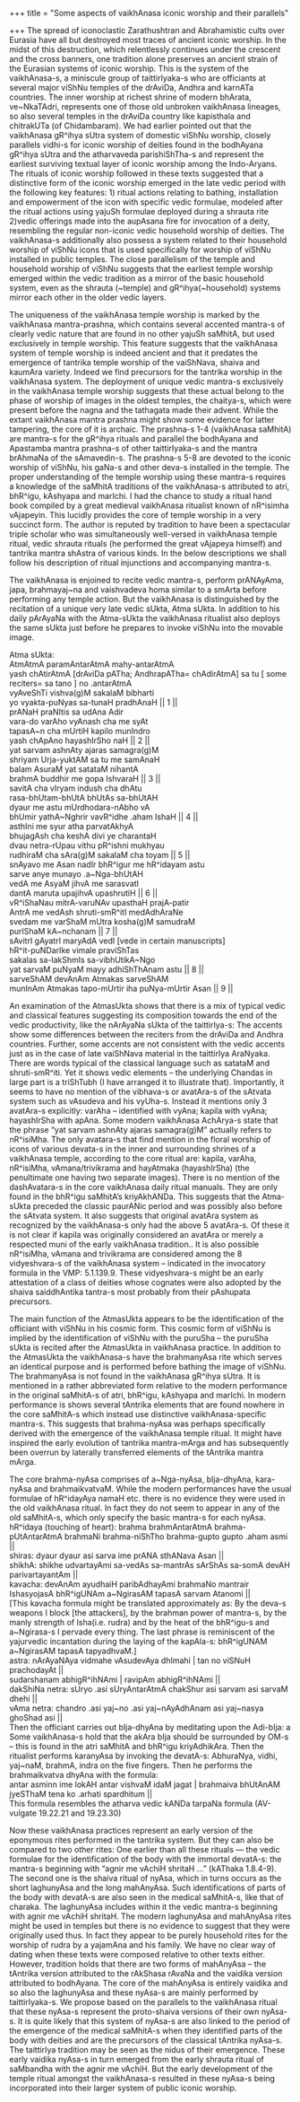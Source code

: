 +++
title = "Some aspects of vaikhAnasa iconic worship and their parallels"

+++
The spread of iconoclastic Zarathushtran and Abrahamistic cults over
Eurasia have all but destroyed most traces of ancient iconic worship. In
the midst of this destruction, which relentlessly continues under the
crescent and the cross banners, one tradition alone preserves an ancient
strain of the Eurasian systems of iconic worship. This is the system of
the vaikhAnasa-s, a miniscule group of taittirIyaka-s who are officiants
at several major viShNu temples of the drAviDa, Andhra and karnATa
countries. The inner worship at richest shrine of modern bhArata,
ve\~NkaTAdri, represents one of those old unbroken vaikhAnasa lineages,
so also several temples in the drAviDa country like kapisthala and
chitrakUTa (of Chidambaram). We had earlier pointed out that the
vaikhAnasa gR^ihya sUtra system of domestic viShNu worship, closely
parallels vidhi-s for iconic worship of deities found in the bodhAyana
gR^ihya sUtra and the atharvaveda parishiShTha-s and represent the
earliest surviving textual layer of iconic worship among the
Indo-Aryans. The rituals of iconic worship followed in these texts
suggested that a distinctive form of the iconic worship emerged in the
late vedic period with the following key features: 1) ritual actions
relating to bathing, installation and empowerment of the icon with
specific vedic formulae, modeled after the ritual actions using yajuSh
formulae deployed during a shrauta rite 2)vedic offerings made into the
aupAsana fire for invocation of a deity, resembling the regular
non-iconic vedic household worship of deities. The vaikhAnasa-s
additionally also possess a system related to their household worship of
viShNu icons that is used specifically for worship of viShNu installed
in public temples. The close parallelism of the temple and household
worship of viShNu suggests that the earliest temple worship emerged
within the vedic tradition as a mirror of the basic household system,
even as the shrauta (\~temple) and gR^ihya(\~household) systems mirror
each other in the older vedic layers.

The uniqueness of the vaikhAnasa temple worship is marked by the
vaikhAnasa mantra-prashna, which contains several accented mantra-s of
clearly vedic nature that are found in no other yajuSh saMhitA, but used
exclusively in temple worship. This feature suggests that the vaikhAnasa
system of temple worship is indeed ancient and that it predates the
emergence of tantrika temple worship of the vaiShNava, shaiva and
kaumAra variety. Indeed we find precursors for the tantrika worship in
the vaikhAnasa system. The deployment of unique vedic mantra-s
exclusively in the vaikhAnasa temple worship suggests that these actual
belong to the phase of worship of images in the oldest temples, the
chaitya-s, which were present before the nagna and the tathagata made
their advent. While the extant vaikhAnasa mantra prashna might show some
evidence for latter tampering, the core of it is archaic. The prashna-s
1-4 (vaikhAnasa saMhitA) are mantra-s for the gR^ihya rituals and
parallel the bodhAyana and Apastamba mantra prashna-s of other
taittirIyaka-s and the mantra brAhmaNa of the sAmavedin-s. The prashna-s
5-8 are devoted to the iconic worship of viShNu, his gaNa-s and other
deva-s installed in the temple. The proper understanding of the temple
worship using these mantra-s requires a knowledge of the saMhitA
traditions of the vaikhAnasa-s attributed to atri, bhR^igu, kAshyapa and
marIchi. I had the chance to study a ritual hand book compiled by a
great medieval vaikhAnasa ritualist known of nR^isimha vAjapeyin. This
lucidly provides the core of temple worship in a very succinct form. The
author is reputed by tradition to have been a spectacular triple scholar
who was simultaneously well-versed in vaikhAnasa temple ritual, vedic
shrauta rituals (he performed the great vAjapeya himself) and tantrika
mantra shAstra of various kinds. In the below descriptions we shall
follow his description of ritual injunctions and accompanying mantra-s.

The vaikhAnasa is enjoined to recite vedic mantra-s, perform prANAyAma,
japa, brahmayaj\~na and vaishvadeva homa similar to a smArta before
performing any temple action. But the vaikhAnasa is distinguished by the
recitation of a unique very late vedic sUkta, Atma sUkta. In addition to
his daily pArAyaNa with the Atma-sUkta the vaikhAnasa ritualist also
deploys the same sUkta just before he prepares to invoke viShNu into the
movable image.

Atma sUkta:  
AtmAtmA paramAntarAtmA mahy-antarAtmA  
yash chAtirAtmA \[drAviDa pATha; AndhrapATha= chAdirAtmA\] sa tu \[ some
reciters= sa tano \] no .antarAtmA  
vyAveShTi vishva(g)M sakalaM bibharti  
yo vyakta-puNyas sa-tunaH pradhAnaH || 1 ||  
prANaH praNItis sa udAna Adir  
vara-do varAho vyAnash cha me syAt  
tapasA\~n cha mUrtiH kapilo munIndro  
yash chApAno hayashIrSho naH || 2 ||  
yat sarvam ashnAty ajaras samagra(g)M  
shriyam Urja-yuktAM sa tu me samAnaH  
balam AsuraM yat satataM nihantA  
brahmA buddhir me gopa IshvaraH || 3 ||  
savitA cha vIryam indush cha dhAtu  
rasa-bhUtam-bhUtA bhUtAs sa-bhUtAH  
dyaur me astu mUrdhodara-nAbho vA  
bhUmir yathA\~Nghrir vavR^idhe .aham IshaH || 4 ||  
asthIni me syur atha parvatAkhyA  
bhujagAsh cha keshA divi ye charantaH  
dvau netra-rUpau vithu pR^ishni mukhyau  
rudhiraM cha sAra(g)M sakalaM cha toyam || 5 ||  
snAyavo me Asan nadIr bhR^igur me hR^idayam astu  
sarve anye munayo .a\~Nga-bhUtAH  
vedA me AsyaM jihvA me sarasvatI  
dantA maruta upajihvA upashrutiH || 6 ||  
vR^iShaNau mitrA-varuNAv upasthaH prajA-patir  
AntrA me vedAsh shruti-smR^itI medAdhAraNe  
svedam me varShaM mUtra kosha(g)M samudraM  
purIShaM kA\~nchanam || 7 ||  
sAvitrI gAyatrI maryAdA vedI \[vede in certain manuscripts\]  
hR^it-puNDarIke vimale praviShTas  
sakalas sa-lakShmIs sa-vibhUtikA\~Ngo  
yat sarvaM puNyaM mayy adhiShThAnam astu || 8 ||  
sarveShAM devAnAm Atmakas sarveShAM  
munInAm Atmakas tapo-mUrtir iha puNya-mUrtir Asan || 9 ||

An examination of the AtmasUkta shows that there is a mix of typical
vedic and classical features suggesting its composition towards the end
of the vedic productivity, like the nArAyaNa sUkta of the taittirIya-s:
The accents show some differences between the reciters from the drAviDa
and Andhra countries. Further, some accents are not consistent with the
vedic accents just as in the case of late vaiShNava material in the
taittirIya AraNyaka. There are words typical of the classical language
such as satataM and shruti-smR^iti. Yet it shows vedic elements – the
underlying Chandas in large part is a triShTubh (I have arranged it to
illustrate that). Importantly, it seems to have no mention of the
vibhava-s or avatAra-s of the sAtvata system such as vAsudeva and his
vyUha-s. Instead it mentions only 3 avatAra-s explicitly: varAha –
identified with vyAna; kapila with vyAna; hayashIrSha with apAna. Some
modern vaikhAnasa AchArya-s state that the phrase “yat sarvam ashnAty
ajaras samagra(g)M” actually refers to nR^isiMha. The only avatara-s
that find mention in the floral worship of icons of various devata-s in
the inner and surrounding shrines of a vaikhAnasa temple, according to
the core ritual are: kapila, varAha, nR^isiMha, vAmana/trivikrama and
hayAtmaka (hayashIrSha) (the penultimate one having two separate
images). There is no mention of the dashAvatara-s in the core vaikhAnasa
daily ritual manuals. They are only found in the bhR^igu saMhitA’s
kriyAkhANDa. This suggests that the Atma-sUkta preceded the classic
paurANic period and was possibly also before the sAtvata system. It also
suggests that original avatAra system as recognized by the vaikhAnasa-s
only had the above 5 avatAra-s. Of these it is not clear if kapila was
originally considered an avatAra or merely a respected muni of the early
vaikhAnasa tradition.. It is also possible nR^isiMha, vAmana and
trivikrama are considered among the 8 vidyeshvara-s of the vaikhAnasa
system – indicated in the invocatory formula in the VMP: 5.1.139.9.
These vidyeshvara-s might be an early attestation of a class of deities
whose cognates were also adopted by the shaiva saiddhAntika tantra-s
most probably from their pAshupata precursors.

The main function of the AtmasUkta appears to be the identification of
the officiant with viShNu in his cosmic form. This cosmic form of viShNu
is implied by the identification of viShNu with the puruSha – the
puruSha sUkta is recited after the AtmasUkta in vaikhAnasa practice. In
addition to the AtmasUkta the vaikhAnasa-s have the brahmanyAsa rite
which serves an identical purpose and is performed before bathing the
image of viShNu. The brahmanyAsa is not found in the vaikhAnasa gR^ihya
sUtra. It is mentioned in a rather abbreviated form relative to the
modern performance in the original saMhitA-s of atri, bhR^igu, kAshyapa
and marIchi. In modern performance is shows several tAntrika elements
that are found nowhere in the core saMhitA-s which instead use
distinctive vaikhAnasa-specific mantra-s. This suggests that
brahma-nyAsa was perhaps specifically derived with the emergence of the
vaikhAnasa temple ritual. It might have inspired the early evolution of
tantrika mantra-mArga and has subsequently been overrun by laterally
transferred elements of the tAntrika mantra mArga.

The core brahma-nyAsa comprises of a\~Nga-nyAsa, bIja-dhyAna, kara-nyAsa
and brahmaikvatvaM. While the modern performances have the usual
formulae of hR^idayAya namaH etc. there is no evidence they were used in
the old vaikhAnasa ritual. In fact they do not seem to appear in any of
the old saMhitA-s, which only specify the basic mantra-s for each
nyAsa.  
hR^idaya (touching of heart): brahma brahmAntarAtmA brahma-pUtAntarAtmA
brahmaNi brahma-niShTho brahma-gupto gupto .aham asmi ||  
shiras: dyaur dyaur asi sarva ime prANA sthANava Asan ||  
shikhA: shikhe udvartayAmi sa-vedAs sa-mantrAs sArShAs sa-somA devAH
parivartayantAm ||  
kavacha: devAnAm ayudhaiH paribAdhayAmi brahmaNo mantrair IshasyojasA
bhR^igUNAm a\~NgirasAM tapasA sarvam Atanomi ||  
\[This kavacha formula might be translated approximately as: By the
deva-s weapons I block \[the attackers\], by the brahman power of
mantra-s, by the manly strength of Isha(i.e. rudra) and by the heat of
the bhR^igu-s and a\~Ngirasa-s I pervade every thing. The last phrase is
reminiscent of the yajurvedic incantation during the laying of the
kapAla-s: bhR^igUNAM a\~NgirasAM tapasA tapyadhvaM.\]  
astra: nArAyaNAya vidmahe vAsudevAya dhImahi | tan no viSNuH prachodayAt
||  
sudarshanam abhigR^ihNAmi | ravipAm abhigR^ihNAmi ||  
dakShiNa netra: sUryo .asi sUryAntarAtmA chakShur asi sarvam asi sarvaM
dhehi ||  
vAma netra: chandro .asi yaj\~no .asi yaj\~nAyAdhAnam asi yaj\~nasya
ghoShad asi ||  
Then the officiant carries out bIja-dhyAna by meditating upon the
Adi-bIja: a  
Some vaikhAnasa-s hold that the akAra bIja should be surrounded by OM-s
– this is found in the atri saMhitA and bhR^igu kriyAdhikAra. Then the
ritualist performs karanyAsa by invoking the devatA-s: AbhuraNya, vidhi,
yaj\~naM, brahmA, indra on the five fingers. Then he performs the
brahmaikvatva dhyAna with the formula:  
antar asminn ime lokAH antar vishvaM idaM jagat | brahmaiva bhUtAnAM
jyeSThaM tena ko .arhati spardhitum ||  
This formula resembles the atharva vedic kANDa tarpaNa formula
(AV-vulgate 19.22.21 and 19.23.30)

Now these vaikhAnasa practices represent an early version of the
eponymous rites performed in the tantrika system. But they can also be
compared to two other rites: One earlier than all these rituals — the
vedic formulae for the identification of the body with the immortal
devatA-s: the mantra-s beginning with “agnir me vAchiH shritaH …”
(kAThaka 1.8.4-9). The second one is the shaiva ritual of nyAsa, which
in turns occurs as the short laghunyAsa and the long mahAnyAsa. Such
identifications of parts of the body with devatA-s are also seen in the
medical saMhitA-s, like that of charaka. The laghunyAsa includes within
it the vedic mantra-s beginning with agnir me vAchiH shritaH. The modern
laghunyAsa and mahAnyAsa rites might be used in temples but there is no
evidence to suggest that they were originally used thus. In fact they
appear to be purely household rites for the worship of rudra by a
yajamAna and his family. We have no clear way of dating when these texts
were composed relative to other texts either. However, tradition holds
that there are two forms of mahAnyAsa – the tAntrika version attributed
to the rAkShasa rAvaNa and the vaidika version attributed to bodhAyana.
The core of the mahAnyAsa is entirely vaidika and so also the laghunyAsa
and these nyAsa-s are mainly performed by taittirIyaka-s. We propose
based on the parallels to the vaikhAnasa ritual that these nyAsa-s
represent the proto-shaiva versions of their own nyAsa-s. It is quite
likely that this system of nyAsa-s are also linked to the period of the
emergence of the medical saMhitA-s when they identified parts of the
body with deities and are the precursors of the classical tAntrika
nyAsa-s. The taittirIya tradition may be seen as the nidus of their
emergence. These early vaidika nyAsa-s in turn emerged from the early
shrauta ritual of saMbandha with the agnir me vAchiH. But the early
development of the temple ritual amongst the vaikhAnasa-s resulted in
these nyAsa-s being incorporated into their larger system of public
iconic worship.
